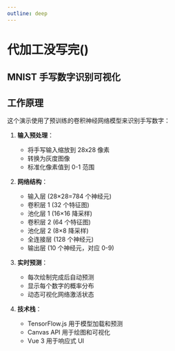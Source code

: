 ```yaml
---
outline: deep
---
```


# 代加工没写完()

<script setup>
import { defineClientComponent } from 'vitepress'
const MnistVisualizer = defineClientComponent(() => import('./MnistVisualizer.vue'))
</script>

## MNIST 手写数字识别可视化

<ClientOnly>
  <MnistVisualizer />
</ClientOnly>

## 工作原理

这个演示使用了预训练的卷积神经网络模型来识别手写数字：

1. **输入预处理**：
   - 将手写输入缩放到 28x28 像素
   - 转换为灰度图像
   - 标准化像素值到 0-1 范围

2. **网络结构**：
   - 输入层 (28×28=784 个神经元)
   - 卷积层 1 (32 个特征图)
   - 池化层 1 (16×16 降采样)
   - 卷积层 2 (64 个特征图)
   - 池化层 2 (8×8 降采样)
   - 全连接层 (128 个神经元)
   - 输出层 (10 个神经元，对应 0-9)

3. **实时预测**：
   - 每次绘制完成后自动预测
   - 显示每个数字的概率分布
   - 动态可视化网络激活状态

4. **技术栈**：
   - TensorFlow.js 用于模型加载和预测
   - Canvas API 用于绘图和可视化
   - Vue 3 用于响应式 UI
